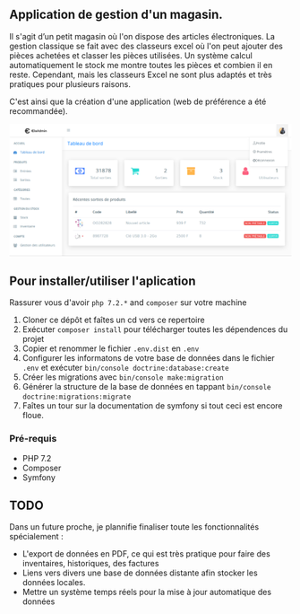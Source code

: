 ## Application de gestion d'un magasin.
Il s'agit d’un petit magasin où l'on dispose des articles électroniques.
La gestion classique se fait avec des classeurs excel où l'on  peut ajouter des pièces achetées et classer les pièces utilisées. 
Un système calcul automatiquement le stock me montre toutes les pièces et combien il en reste. Cependant, mais les classeurs Excel ne sont plus adaptés et très pratiques pour plusieurs raisons.

C'est ainsi que la création d'une application (web de préférence a été recommandée). 

![application screenshot](public/images/dashboard.png "Petite application web écrit en Symfony 4 pour gérer un magasin (électronique)")


## Pour installer/utiliser l'aplication
Rassurer vous d'avoir `php 7.2.*` and `composer` sur votre machine

1.  Cloner ce dépôt et faîtes un cd vers ce repertoire 
2.  Exécuter `composer install` pour télécharger toutes les dépendences du projet
3.  Copier et renommer le fichier `.env.dist` en `.env` 
4.  Configurer les informatons de votre base de données dans le fichier `.env` et exécuter `bin/console doctrine:database:create`
5.  Créer les migrations avec `bin/console make:migration`
6.  Générer la structure de la base de données en tappant `bin/console doctrine:migrations:migrate`
7.  Faîtes un tour sur la documentation de symfony si tout ceci est encore floue. 

### Pré-requis

* PHP 7.2
* Composer
* Symfony

TODO
----

Dans un future proche, je plannifie finaliser toute les fonctionnalités spécialement : 

- L'export de données en PDF, ce qui est très pratique pour faire des inventaires, historiques, des factures
- Liens vers divers une base de données distante afin stocker les données locales.
- Mettre un système temps réels pour la mise à jour automatique des données  